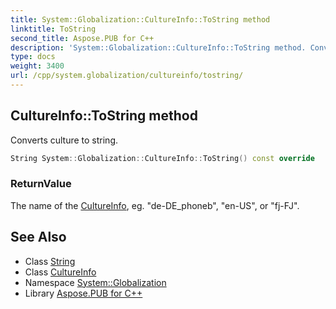 ```yaml
---
title: System::Globalization::CultureInfo::ToString method
linktitle: ToString
second_title: Aspose.PUB for C++
description: 'System::Globalization::CultureInfo::ToString method. Converts culture to string in C++.'
type: docs
weight: 3400
url: /cpp/system.globalization/cultureinfo/tostring/
---
```

## CultureInfo::ToString method


Converts culture to string.

```cpp
String System::Globalization::CultureInfo::ToString() const override
```


### ReturnValue

The name of the [CultureInfo](../), eg. "de-DE_phoneb", "en-US", or "fj-FJ".

## See Also

* Class [String](../../../system/string/)
* Class [CultureInfo](../)
* Namespace [System::Globalization](../../)
* Library [Aspose.PUB for C++](../../../)
